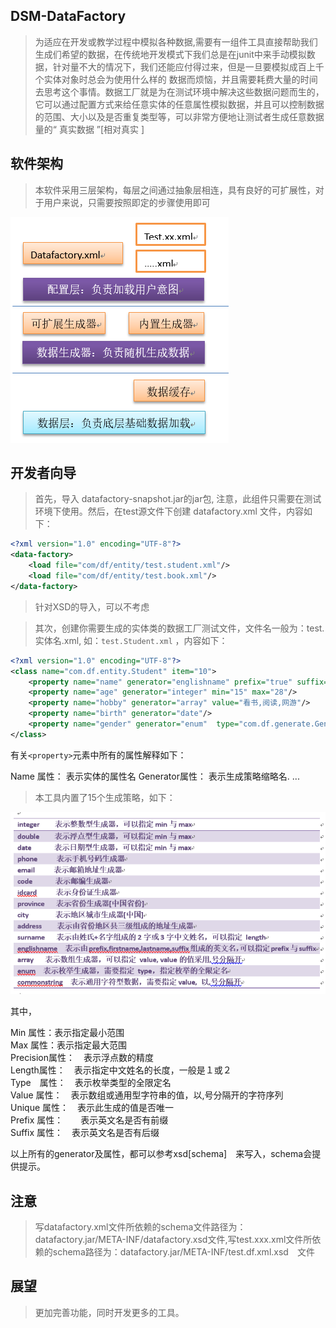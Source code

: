 ## DSM-DataFactory
> 为适应在开发或教学过程中模拟各种数据,需要有一组件工具直接帮助我们生成们希望的数据，在传统地开发模式下我们总是在junit中来手动模拟数据，针对量不大的情况下，我们还能应付得过来，但是一旦要模拟成百上千个实体对象时总会为使用什么样的 数据而烦恼，并且需要耗费大量的时间去思考这个事情。数据工厂就是为在测试环境中解决这些数据问题而生的，它可以通过配置方式来给任意实体的任意属性模拟数据，并且可以控制数据的范围、大小以及是否重复类型等，可以非常方便地让测试者生成任意数据量的“ 真实数据 ”[相对真实 ]

## 软件架构
> 本软件采用三层架构，每层之间通过抽象层相连，具有良好的可扩展性，对于用户来说，只需要按照即定的步骤使用即可

![体系图示](assets/architecture.png)

## 开发者向导
> 首先，导入 datafactory-snapshot.jar的jar包, 注意，此组件只需要在测试环境下使用。然后，在test源文件下创建 datafactory.xml 文件，内容如下：

```xml
<?xml version="1.0" encoding="UTF-8"?>
<data-factory>
	<load file="com/df/entity/test.student.xml"/>
	<load file="com/df/entity/test.book.xml"/>
</data-factory>
```

> 针对XSD的导入，可以不考虑

> 其次，创建你需要生成的实体类的数据工厂测试文件，文件名一般为：test.实体名.xml, 如：`test.Student.xml` ，内容如下：

```xml
<?xml version="1.0" encoding="UTF-8"?>
<class name="com.df.entity.Student" item="10">
	<property name="name" generator="englishname" prefix="true" suffix="true"/>
	<property name="age" generator="integer" min="15" max="28"/>
	<property name="hobby" generator="array" value="看书,阅读,网游"/>
	<property name="birth" generator="date"/>
	<property name="gender" generator="enum"  type="com.df.generate.Gender"/>
</class>
```

有关`<property>`元素中所有的属性解释如下：

Name 属性：  表示实体的属性名
Generator属性： 表示生成策略缩略名.
...

> 本工具内置了15个生成策略，如下：

![图示](assets/strategy.png)

其中，

Min 属性：表示指定最小范围  
Max 属性：表示指定最大范围  
Precision属性：　表示浮点数的精度  
Length属性：　表示指定中文姓名的长度，一般是１或２  
Type　属性：　表示枚举类型的全限定名  
Value 属性：　表示数组或通用型字符串的值，以,号分隔开的字符序列  
Unique 属性：　表示此生成的值是否唯一  
Prefix 属性：　　表示英文名是否有前缀  
Suffix 属性：　表示英文名是否有后缀  

以上所有的generator及属性，都可以参考xsd[schema]　来写入，schema会提供提示。

## 注意
> 写datafactory.xml文件所依赖的schema文件路径为：datafactory.jar/META-INF/datafactory.xsd文件,写test.xxx.xml文件所依赖的schema路径为：datafactory.jar/META-INF/test.df.xml.xsd　文件

## 展望
> 更加完善功能，同时开发更多的工具。
